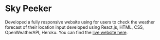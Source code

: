 # Sky Peeker

Developed a fully responsive website using for users to check the weather forecast of their location input developed using React.js, HTML, CSS, OpenWeatherAPI, Heroku. You can find the [live website here](https://weather-app-react-0.herokuapp.com/).
